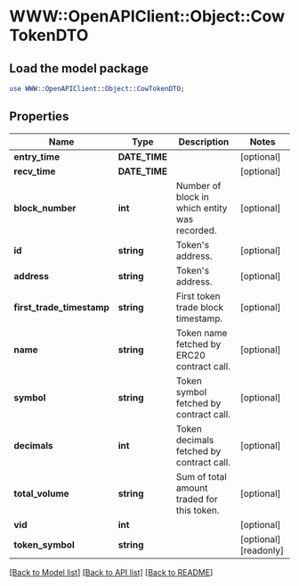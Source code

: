 # WWW::OpenAPIClient::Object::CowTokenDTO

## Load the model package
```perl
use WWW::OpenAPIClient::Object::CowTokenDTO;
```

## Properties
Name | Type | Description | Notes
------------ | ------------- | ------------- | -------------
**entry_time** | **DATE_TIME** |  | [optional] 
**recv_time** | **DATE_TIME** |  | [optional] 
**block_number** | **int** | Number of block in which entity was recorded. | [optional] 
**id** | **string** | Token&#39;s address. | [optional] 
**address** | **string** | Token&#39;s address. | [optional] 
**first_trade_timestamp** | **string** | First token trade block timestamp. | [optional] 
**name** | **string** | Token name fetched by ERC20 contract call. | [optional] 
**symbol** | **string** | Token symbol fetched by contract call. | [optional] 
**decimals** | **int** | Token decimals fetched by contract call. | [optional] 
**total_volume** | **string** | Sum of total amount traded for this token. | [optional] 
**vid** | **int** |  | [optional] 
**token_symbol** | **string** |  | [optional] [readonly] 

[[Back to Model list]](../README.md#documentation-for-models) [[Back to API list]](../README.md#documentation-for-api-endpoints) [[Back to README]](../README.md)


